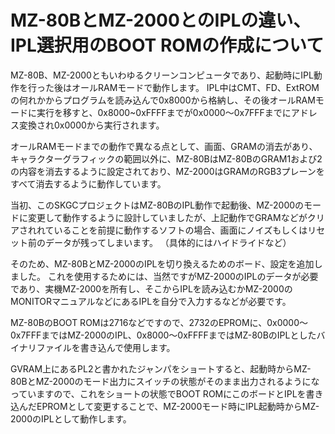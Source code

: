 # MZ-80BとMZ-2000とのIPLの違い、IPL選択用のBOOT ROMの作成について

MZ-80B、MZ-2000ともいわゆるクリーンコンピュータであり、起動時にIPL動作を行った後はオールRAMモードで動作します。
IPL中はCMT、FD、ExtROMの何れかからプログラムを読み込んで0x8000から格納し、その後オールRAMモードに実行を移すと、0x8000~0xFFFFまでが0x0000〜0x7FFFまでにアドレス変換され0x0000から実行されます。

オールRAMモードまでの動作で異なる点として、画面、GRAMの消去があり、キャラクターグラフィックの範囲以外に、MZ-80BはMZ-80BのGRAM1および2の内容を消去するように設定されており、MZ-2000はGRAMのRGB3プレーンをすべて消去するように動作しています。

当初、このSKGCプロジェクトはMZ-80BのIPL動作で起動後、MZ-2000のモードに変更して動作するように設計していましたが、上記動作でGRAMなどがクリアされれていることを前提に動作するソフトの場合、画面にノイズもしくはリセット前のデータが残ってしまいます。
（具体的にはハイドライドなど）

そのため、MZ-80BとMZ-2000のIPLを切り換えるためのボード、設定を追加しました。
これを使用するためには、当然ですがMZ-2000のIPLのデータが必要であり、実機MZ-2000を所有し、そこからIPLを読み込むかMZ-2000のMONITORマニュアルなどにあるIPLを自分で入力するなどが必要です。

MZ-80BのBOOT ROMは2716などですので、2732のEPROMに、0x0000〜0x7FFFまではMZ-2000のIPL、0x8000〜0xFFFFまではMZ-80BのIPLとしたバイナリファイルを書き込んで使用します。

GVRAM上にあるPL2と書かれたジャンパをショートすると、起動時からMZ-80BとMZ-2000のモード出力にスイッチの状態がそのまま出力されるようになっていますので、これをショートの状態でBOOT ROMにこのボードとIPLを書き込んだEPROMとして変更することで、MZ-2000モード時にIPL起動時からMZ-2000のIPLとして動作します。
